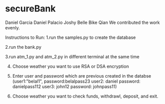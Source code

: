 # secureBank

Daniel Garcia 
Daniel Palacio 
Joshy 
Belle
Bike Qian
We contributed the work evenly. 

Instructions to Run: 
1.run the samples.py to create the database

2.run the bank.py

3.run atm_1.py and atm_2.py in different terminal at the same time

4. Choose weather you want to use RSA or DSA encryption 
5. Enter user and password which are previous created in the databse (user1:"belal1", password:belalpass23
user2: daniel  password: danielpass112
user3: john12 password: johnpass11)

6. Choose weather you want to check funds, withdrawl, deposit, and exit. 




